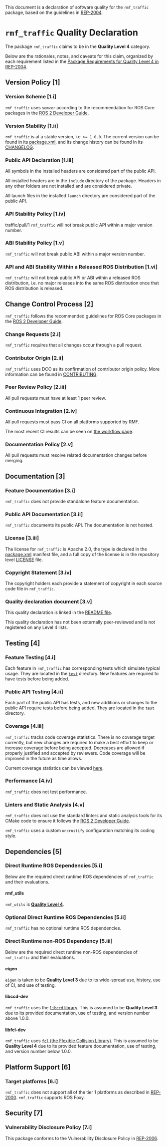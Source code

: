 This document is a declaration of software quality for the `rmf_traffic` package, based on the guidelines in [REP-2004](https://www.ros.org/reps/rep-2004.html).

# `rmf_traffic` Quality Declaration

The package `rmf_traffic` claims to be in the **Quality Level 4** category.

Below are the rationales, notes, and caveats for this claim, organized by each requirement listed in the [Package Requirements for Quality Level 4 in REP-2004](https://www.ros.org/reps/rep-2004.html).

## Version Policy [1]

### Version Scheme [1.i]

`rmf_traffic` uses `semver` according to the recommendation for ROS Core packages in the [ROS 2 Developer Guide](https://index.ros.org/doc/ros2/Contributing/Developer-Guide/#versioning).

### Version Stability [1.ii]

`rmf_traffic` is at a stable version, i.e. `>= 1.0.0`.
The current version can be found in its [package.xml](package.xml), and its change history can be found in its [CHANGELOG](CHANGELOG.rst).

### Public API Declaration [1.iii]

All symbols in the installed headers are considered part of the public API.

All installed headers are in the `include` directory of the package.
Headers in any other folders are not installed and are considered private.

All launch files in the installed `launch` directory are considered part of the public API.

### API Stability Policy [1.iv]
traffic/pull/1
`rmf_traffic` will not break public API within a major version number.

### ABI Stability Policy [1.v]

`rmf_traffic` will not break public ABI within a major version number.

### API and ABI Stability Within a Released ROS Distribution [1.vi]

`rmf_traffic` will not break public API or ABI within a released ROS distribution, i.e. no major releases into the same ROS distribution once that ROS distribution is released.

## Change Control Process [2]

`rmf_traffic` follows the recommended guidelines for ROS Core packages in the [ROS 2 Developer Guide](https://index.ros.org/doc/ros2/Contributing/Developer-Guide/#package-requirements).

### Change Requests [2.i]

`rmf_traffic` requires that all changes occur through a pull request.

### Contributor Origin [2.ii]

`rmf_traffic` uses DCO as its confirmation of contributor origin policy. More information can be found in [CONTRIBUTING](../CONTRIBUTING.md).

### Peer Review Policy [2.iii]

All pull requests must have at least 1 peer review.

### Continuous Integration [2.iv]

All pull requests must pass CI on all platforms supported by RMF.

The most recent CI results can be seen on [the workflow page](https://github.com/open-rmf/rmf_traffic/actions).

### Documentation Policy [2.v]

All pull requests must resolve related documentation changes before merging.

## Documentation [3]

### Feature Documentation [3.i]

`rmf_traffic` does not provide standalone feature documentation.

### Public API Documentation [3.ii]

`rmf_traffic` documents its public API.
The documentation is not hosted.

### License [3.iii]

The license for `rmf_traffic` is Apache 2.0, the type is declared in the [package.xml](package.xml) manifest file, and a full copy of the license is in the repository level [LICENSE](../LICENSE) file.

### Copyright Statement [3.iv]

The copyright holders each provide a statement of copyright in each source code file in `rmf_traffic`.

### Quality declaration document [3.v]

This quality declaration is linked in the [README file](README.md).

This quality declaration has not been externally peer-reviewed and is not registered on any Level 4 lists.

## Testing [4]

### Feature Testing [4.i]

Each feature in `rmf_traffic` has corresponding tests which simulate typical usage.
They are located in the [`test`](https://github.com/open-rmf/rmf_traffic/tree/main/rmf_traffic/test) directory.
New features are required to have tests before being added.

### Public API Testing [4.ii]

Each part of the public API has tests, and new additions or changes to the public API require tests before being added.
They are located in the [`test`](https://github.com/open-rmf/rmf_traffic/tree/main/rmf_traffic/test) directory.

### Coverage [4.iii]

`rmf_traffic` tracks code coverage statistics. There is no coverage target currently, but new changes are required to make a best effort to keep or increase coverage before being accepted. Decreases are allowed if properly justified and accepted by reviewers. Code coverage will be improved in the future as time allows.

Current coverage statistics can be viewed [here](https://codecov.io/gh/open-rmf/rmf_traffic).

### Performance [4.iv]

`rmf_traffic` does not test performance.

### Linters and Static Analysis [4.v]

`rmf_traffic` does not use the standard linters and static analysis tools for its CMake code to ensure it follows the [ROS 2 Developer Guide](https://index.ros.org/doc/ros2/Contributing/Developer-Guide/#linters).

`rmf_traffic` uses a custom `uncrustify` configuration matching its coding style.

## Dependencies [5]

### Direct Runtime ROS Dependencies [5.i]

Below are the required direct runtime ROS dependencies of `rmf_traffic` and their evaluations.

#### rmf_utils

`rmf_utils` is [**Quality Level 4**](https://github.com/open-rmf/rmf_utils/blob/main/rmf_utils/QUALITY_DECLARATION.md).

### Optional Direct Runtime ROS Dependencies [5.ii]

`rmf_traffic` has no optional runtime ROS dependencies.

### Direct Runtime non-ROS Dependency [5.iii]

Below are the required direct runtime non-ROS dependencies of `rmf_traffic` and their evaluations.

#### eigen

`eigen` is taken to be **Quality Level 3** due to its wide-spread use, history, use of CI, and use of testing.

#### libccd-dev

`rmf_traffic` uses the [`libccd` library](https://github.com/danfis/libccd).
This is assumed to be **Quality Level 3** due to its provided documentation, use of testing, and version number above 1.0.0.

#### libfcl-dev

`rmf_traffic` uses [`fcl` (the Flexible Collision Library)](https://github.com/flexible-collision-library/fcl).
This is assumed to be **Quality Level 4** due to its provided feature documentation, use of testing, and version number below 1.0.0.

## Platform Support [6]

### Target platforms [6.i]

`rmf_traffic` does not support all of the tier 1 platforms as described in [REP-2000](https://www.ros.org/reps/rep-2000.html#support-tiers).
`rmf_traffic` supports ROS Foxy.

## Security [7]

### Vulnerability Disclosure Policy [7.i]

This package conforms to the Vulnerability Disclosure Policy in [REP-2006](https://www.ros.org/reps/rep-2006.html).
